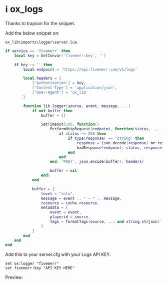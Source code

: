 # ℹ️ ox\_logs

Thanks to trapson for the snippet.

Add the below snippet on:

```
ox_lib\imports\logger\server.lua
```

```lua
if service == 'fivemerr' then
    local key = GetConvar('fivemerr:key', '')

    if key ~= '' then
        local endpoint = 'https://api.fivemerr.com/v1/logs'

        local headers = {
            ['Authorization'] = key,
            ['Content-Type'] = 'application/json',
            ['User-Agent'] = 'ox_lib'
        }

        function lib.logger(source, event, message, ...)
            if not buffer then
                buffer = {}

                SetTimeout(500, function()
                    PerformHttpRequest(endpoint, function(status, _, _, response)
                        if status ~= 200 then 
                            if type(response) == 'string' then
                                response = json.decode(response) or response
                                badResponse(endpoint, status, response)
                            end
                        end
                    end, 'POST', json.encode(buffer), headers)

                    buffer = nil
                end)
            end

            buffer = {
                level = "info",
                message = event .. " - " .. message,
                resource = cache.resource,
                metadata = {
                    event = event,
                    playerid = source,
                    tags = formatTags(source, ... and string.strjoin(',', string.tostringall(...)) or nil),
                }
            }
        end
    end
end
```

Add this to your server.cfg with your Logs API KEY.&#x20;

```
set ox:logger "fivemerr"
set fivemerr:key "API KEY HERE"
```

Preview:

<figure><img src="https://images-ext-1.discordapp.net/external/2tkDnEhasKWqVLqXZmdXj0scEb4ZEg84Pgj9DjJnDu4/https/trapson.pictures/images/png/GKmaN.png?format=webp&#x26;quality=lossless" alt=""><figcaption></figcaption></figure>
